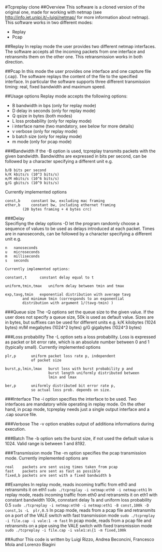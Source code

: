 #Tcpreplay clone
##Overview
This software is a cloned version of the original one, made for working with
netmap (see http://info.iet.unipi.it/~luigi/netmap/ for more information 
about netmap). 
This software works in two different modes:
* Replay
* Pcap

##Replay
In replay mode the user provides two different netmap interfaces.
The software accepts all the incoming packets from one interface and retransmits 
them on the other one. This retransmission works in both direction.

##Pcap
In this mode the user provides one interface and one capture file (.cap).
The software replays the content of the file to the specified interface. In
particular the software supports three different transmission timing: real, 
fixed bandwidth and maximum speed.

##Usage options
Replay mode accepts the following options:
* B	bandwidth in bps (only for replay mode)
* D	delay in seconds (only for replay mode)
* Q	qsize in bytes	(both modes)
* L	loss probability (only for replay mode)
* i	interface name (two mandatory, see below for more details)
* v	verbose	(only for replay mode)
* b	batch size	(only for replay mode)
* m mode	(only for pcap mode)

###Bandwidth
If the -B option is used, tcpreplay transmits packets with the given bandwidth.
Bandwidths are expressed in bits per second, can be followed by a
    character specifying a different unit e.g.

	b/B	bits per second
	k/K	kbits/s (10^3 bits/s)
	m/M	mbits/s (10^6 bits/s)
	g/G	gbits/s (10^9 bits/s)
Currently implemented options

    const,b		constant bw, excluding mac framing
    ether,b		constant bw, including ethernet framing
			(20 bytes framing + 4 bytes crc)
			
###Delay			
Specifiyng the delay options -D let the program randomly choose a sequence of 
values to be used as delays introduced at each packet.
Times are in nanoseconds, can be followed by a character specifying
    a different unit e.g.

	n	nanoseconds
	u	microseconds
	m	milliseconds
	s	seconds

    Currently implemented options:

    constant,t		constant delay equal to t

    uniform,tmin,tmax	uniform delay between tmin and tmax

    exp,tavg,tmin	exponential distribution with average tavg
			and minimum tmin (corresponds to an exponential
			distribution with argument 1/(tavg-tmin) )

###Queue size
The -Q options set the queue size to the given value. If the user does not 
specify a queue size, 50k is used as default value.
Sizes are in bytes, but suffixes can be used for different units e.g.
	k/K		kilobytes (1024 bytes)
	m/M		megabytes (1024^2 bytes)
	g/G		gigabytes (1024^3 bytes)

###Loss probability
The -L option sets a loss probability. Loss is expressed as packet or bit error 
rate, which is an absolute number between 0 and 1 (typically small).
Currently implemented options

    plr,p		uniform packet loss rate p, independent
				of packet size

    burst,p,lmin,lmax 	burst loss with burst probability p and
						burst length uniformly distributed between
						lmin and lmax

    ber,p		uniformly distributed bit error rate p,
				so actual loss prob. depends on size.
###Interface
The -i option specifies the interface to be used. Two interfaces are mandatory 
while operating in replay mode. On the other hand, in pcap mode, tcpreplay needs
just a single output interface and a .cap source file.

###Verbose
The -v option enables output of additiona informations during execution.

###Batch
The -b option sets the burst size, if not used the default value is 1024.
Valid range is between 1 and 8192.

###Transmission mode
The -m option specifies the pcap transmission mode.
Currently implemented options are
	
	real	packets are sent using times taken from pcap
	fast	packets are sent as fast as possible
	fixed,b	packets are sent with a fixed bandwidth b

##Examples
In replay mode, reads incoming traffic from eth0 and retransmits it on eth1 
 `sudo ./tcpreplay -i netmap:eth0 -i netmap:eth1`
In replay mode, reads incoming traffic from eth0 and retransmits it on eth1 
with constant bandwidth 100k, connstant delay 1s and uniform loss probability 
0.5
 `sudo ./tcpreplay -i netmap:eth0 -i netmap:eth1 -B const,100k -D const,1s -L 
 plr,0.5`
In pcap mode, reads from a pcap file and retransmits on a port of the VALE 
switch with fast transmission mode
 `sudo ./tcpreplay -i file.cap -i vale:1 -m fast`
 In pcap mode, reads from a pcap file and retransmits on a pipe using the VALE 
switch with fixed transmission mode
 `sudo ./tcpreplay -i file.cap -i vale1:a\{1 -m fixed,100k`
 
##Author
This code is written by Luigi Rizzo, Andrea Beconcini, Francesco Mola and 
Lorenzo Biagini 
